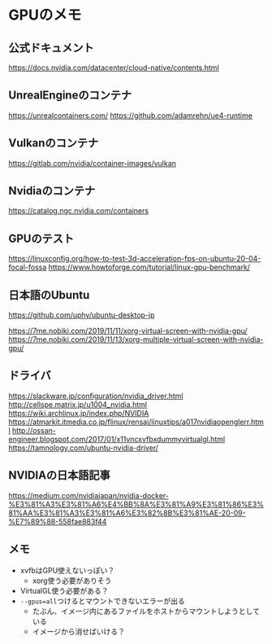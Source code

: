# GPUのメモ

## 公式ドキュメント
https://docs.nvidia.com/datacenter/cloud-native/contents.html

## UnrealEngineのコンテナ
https://unrealcontainers.com/
https://github.com/adamrehn/ue4-runtime

## Vulkanのコンテナ
https://gitlab.com/nvidia/container-images/vulkan

## Nvidiaのコンテナ
https://catalog.ngc.nvidia.com/containers

## GPUのテスト
https://linuxconfig.org/how-to-test-3d-acceleration-fps-on-ubuntu-20-04-focal-fossa
https://www.howtoforge.com/tutorial/linux-gpu-benchmark/

## 日本語のUbuntu
https://github.com/uphy/ubuntu-desktop-jp


https://7me.nobiki.com/2019/11/11/xorg-virtual-screen-with-nvidia-gpu/
https://7me.nobiki.com/2019/11/13/xorg-multiple-virtual-screen-with-nvidia-gpu/

## ドライバ
https://slackware.jp/configuration/nvidia_driver.html
http://cellspe.matrix.jp/u1004_nvidia.html
https://wiki.archlinux.jp/index.php/NVIDIA
https://atmarkit.itmedia.co.jp/flinux/rensai/linuxtips/a017nvidiaopenglerr.html
http://ossan-engineer.blogspot.com/2017/01/x11vncxvfbxdummyvirtualgl.html
https://tamnology.com/ubuntu-nvidia-driver/

## NVIDIAの日本語記事
https://medium.com/nvidiajapan/nvidia-docker-%E3%81%A3%E3%81%A6%E4%BB%8A%E3%81%A9%E3%81%86%E3%81%AA%E3%81%A3%E3%81%A6%E3%82%8B%E3%81%AE-20-09-%E7%89%88-558fae883f44

## メモ

* xvfbはGPU使えないっぽい？
  * xorg使う必要がありそう
* VirtualGL使う必要がある？
* `--gpus=all`つけるとマウントできないエラーが出る
  * たぶん、イメージ内にあるファイルをホストからマウントしようとしている
  * イメージから消せばいける？